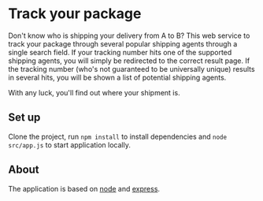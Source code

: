 # Track your package

Don't know who is shipping your delivery from A to B? This web service to track your package through several popular
shipping agents through a single search field. If your tracking number hits one of the supported shipping agents, you
will simply be redirected to the correct result page. If the tracking number (who's not guaranteed to be universally
 unique) results in several hits, you will be shown a list of potential shipping agents.

With any luck, you'll find out where your shipment is.

## Set up

Clone the project, run `npm install` to install dependencies and `node src/app.js` to start application locally.

## About

The application is based on [node](http://nodejs.org) and [express](http://expressjs.com).
